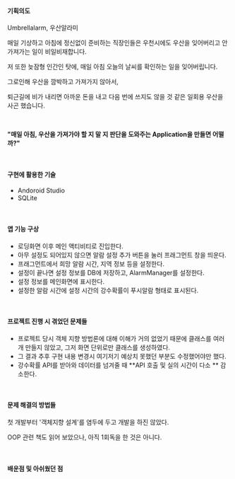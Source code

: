 

#### **기획의도**

Umbrellalarm, 우산알라미

매일 기상하고 아침에 정신없이 준비하는 직장인들은 우천시에도 우산을 잊어버리고 안 가져가는 일이 비일비재합니다.

저 또한 늦잠형 인간인 탓에, 매일 아침 오늘의 날씨를 확인하는 일을 잊어버립니다.

그로인해 우산을 깜박하고 가져가지 않아서,

퇴근길에 비가 내리면 아까운 돈을 내고 다음 번에 쓰지도 않을 것 같은 일회용 우산을 사곤 했습니다.

<br>

**"매일 아침, 우산을 가져가야 할 지 말 지 판단을 도와주는 Application을 만들면 어떨까?"**

<br>

#### 구현에 활용한 기술

- Andoroid Studio
- SQLite

<br>

#### 앱 기능 구상

- 로딩화면 이후 메인 액티비티로 진입한다.
- 아무 설정도 되어있지 않으면 알람 설정 추가 버튼을 눌러 프래그먼트 창을 띄운다.
- 프래그먼트에서 희망 알람 시간, 지역 정보 등을 설정한다.
- 설정이 끝나면 설정 정보를 DB에 저장하고, AlarmManager를 설정한다.
- 설정 정보를 메인화면에 표시한다.
- 설정한 알람 시간에 설정 시간의 강수확률이 푸시알람 형태로 표시된다.

<br>

#### 프로젝트 진행 시 겪었던 문제들

- 프로젝트 당시 객체 지향 방법론에 대해 이해가 거의 없었기 때문에 클래스를 여러 개 만들지 않았고, 그저 화면 단위로만 클래스를 생성하였다.
- 그 결과 추후 구현 내용 변경시 여기저기 예상치 못했던 부분도 수정했어야만 했다.
- 강수확률 API를 받아와 데이터를 넘겨줄 때 **API 호출 및 실의 시간이 다소 ** 감소한다.

<br>

#### 문제 해결의 방법들

첫 개발부터 '객체지향 설계'를 염두에 두고 개발을 하진 않았다.

OOP 관련 책도 읽어 보았으나, 아직 1회독을 한 것은 아니다.



<br>

#### 배운점 및 아쉬웠던 점

